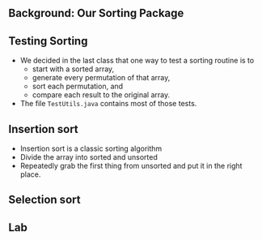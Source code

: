 Background: Our Sorting Package
-------------------------------

Testing Sorting
---------------

* We decided in the last class that one way to test a sorting routine is
  to 
    * start with a sorted array,
    * generate every permutation of that array,
    * sort each permutation, and
    * compare each result to the original array.
* The file `TestUtils.java` contains most of those tests.

Insertion sort
--------------

* Insertion sort is a classic sorting algorithm
* Divide the array into sorted and unsorted
* Repeatedly grab the first thing from unsorted and put it in the
  right place.

Selection sort
--------------

Lab
---

